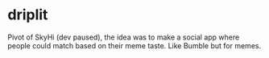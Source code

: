 # driplit

Pivot of SkyHi (dev paused), the idea was to make a social app where people could match based on their meme taste. Like Bumble but for memes.
